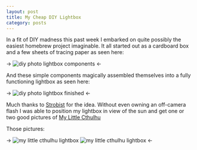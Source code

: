 ```yaml
---
layout: post
title: My Cheap DIY Lightbox
category: posts
---
```


In a fit of DIY madness this past week I embarked on quite possibly the easiest homebrew project imaginable.  It all started out as a cardboard box and a few sheets of tracing paper as seen here:

-> ![diy photo lightbox components](http://farm2.static.flickr.com/1291/1352669051_36f3d265d7.jpg") <-

And these simple components magically assembled themselves into a fully functioning lightbox as seen here:

-> ![diy photo lightbox finished](http://farm2.static.flickr.com/1207/1352683819_f30d58a46f.jpg) <-

Much thanks to [Strobist](http://strobist.blogspot.com) for the idea.  Without even owning an off-camera flash I was able to position my lightbox in view of the sun and get one or two good pictures of [My Little Cthulhu](http://dreamlandtoyworks.com/my_little_cthulhu.html)

Those pictures:

-> ![my little cthulhu lightbox](http://farm2.static.flickr.com/1294/1353567024_cafd485422.jpg)
![my little cthulhu lightbox](http://farm2.static.flickr.com/1298/1353562194_d68099149b.jpg) <-